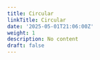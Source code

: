 ```yaml
---
title: Circular
linkTitle: Circular
date: '2025-05-01T21:06:00Z'
weight: 1
description: No content
draft: false
---
```



